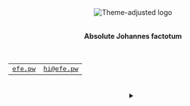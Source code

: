 <div align="center">
    <picture>
        <source media="(prefers-color-scheme: dark)" srcset="/ozefe/ozefe/raw/main/assets/logo_dark.gif">
        <source media="(prefers-color-scheme: light)" srcset="/ozefe/ozefe/raw/main/assets/logo_light.gif">
        <img alt="Theme-adjusted logo" src="/ozefe/ozefe/raw/main/assets/logo_dark.gif">
    </picture>
</div>
<br>
<p align="center"><b>Absolute Johannes factotum</b></p>
<br>
<div align="center">
    <table>
        <tbody>
            <tr>
                <td>
                    <samp>
                        <a href="https://efe.pw" title="My personal website">efe.pw</a>
                    </samp>
                </td>
                <td>
                    <samp>
                        <a href="mailto:hi@efe.pw" title="My personal email address">hi@efe.pw</a>
                    </samp>
                </td>
            </tr>
        </tbody>
    </table>
    <br>
    <details>
        <summary></summary>
        <table>
            <thead>
                <tr>
                    <th><abbr title="Bitcoin">BTC</abbr></th>
                    <th><abbr title="Ethereum">ETH</abbr></th>
                    <th><abbr title="Monero">XMR</abbr></th>
                </tr>
            </thead>
            <tbody>
                <tr>
                    <td id="#BTC">28,834.80<abbr title="US Dollar">$</abbr></td>
                    <td id="#ETH">1,761.90<abbr title="US Dollar">$</abbr></td>
                    <td id="#XMR">179.64<abbr title="US Dollar">$</abbr></td>
                </tr>
            </tbody>
        </table>
    </details>
</div>

